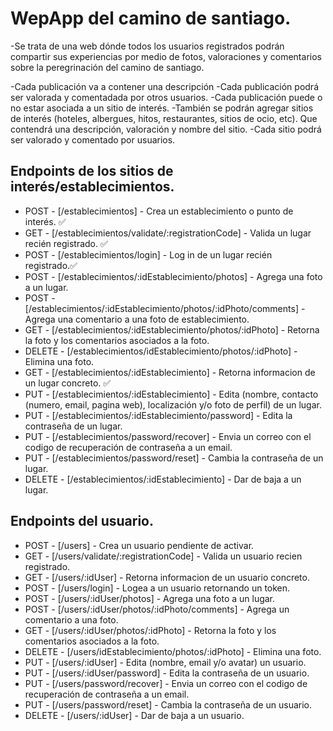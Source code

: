 # WepApp del camino de santiago.

-Se trata de una web dónde todos los usuarios registrados podrán compartir sus experiencias por medio de fotos, valoraciones y comentarios sobre la peregrinación del camino de santiago.

-Cada publicación va a contener una descripción
-Cada publicación podrá ser valorada y comentadada por otros usuarios.
-Cada publicación puede o no estar asociada a un sitio de interés.
-También se podrán agregar sitios de interés (hoteles, albergues, hitos, restaurantes, sitios de ocio, etc). Que contendrá una descripción, valoración y nombre del sitio.
-Cada sitio podrá ser valorado y comentado por usuarios.

## Endpoints de los sitios de interés/establecimientos.

-   POST - [/establecimientos] - Crea un establecimiento o punto de interés. ✅
-   GET - [/establecimientos/validate/:registrationCode] - Valida un lugar recién registrado. ✅
-   POST - [/establecimientos/login] - Log in de un lugar recién registrado.✅
-   POST - [/establecimientos/:idEstablecimiento/photos] - Agrega una foto a un lugar.
-   POST - [/establecimientos/:idEstablecimiento/photos/:idPhoto/comments] - Agrega una comentario a una foto de establecimiento.
-   GET - [/establecimientos/:idEstablecimiento/photos/:idPhoto] - Retorna la foto y los comentarios asociados a la foto.
-   DELETE - [/establecimientos/idEstablecimiento/photos/:idPhoto] - Elimina una foto.
-   GET - [/establecimientos/:idEstablecimiento] - Retorna informacion de un lugar concreto. ✅
-   PUT - [/establecimientos/:idEstablecimiento] - Edita (nombre, contacto (numero, email, pagina web), localización y/o foto de perfil) de un lugar.
-   PUT - [/establecimientos/:idEstablecimiento/password] - Edita la contraseña de un lugar.
-   PUT - [/establecimientos/password/recover] - Envia un correo con el codigo de recuperación de contraseña a un email.
-   PUT - [/establecimientos/password/reset] - Cambia la contraseña de un lugar.
-   DELETE - [/establecimientos/:idEstablecimiento] - Dar de baja a un lugar.

## Endpoints del usuario.

-   POST - [/users] - Crea un usuario pendiente de activar.
-   GET - [/users/validate/:registrationCode] - Valida un usuario recien registrado.
-   GET - [/users/:idUser] - Retorna informacion de un usuario concreto.
-   POST - [/users/login] - Logea a un usuario retornando un token.
-   POST - [/users/:idUser/photos] - Agrega una foto a un lugar.
-   POST - [/users/:idUser/photos/:idPhoto/comments] - Agrega un comentario a una foto.
-   GET - [/users/:idUser/photos/:idPhoto] - Retorna la foto y los comentarios asociados a la foto.
-   DELETE - [/users/idEstablecimiento/photos/:idPhoto] - Elimina una foto.
-   PUT - [/users/:idUser] - Edita (nombre, email y/o avatar) un usuario.
-   PUT - [/users/:idUser/password] - Edita la contraseña de un usuario.
-   PUT - [/users/password/recover] - Envia un correo con el codigo de recuperación de contraseña a un email.
-   PUT - [/users/password/reset] - Cambia la contraseña de un usuario.
-   DELETE - [/users/:idUser] - Dar de baja a un usuario.
